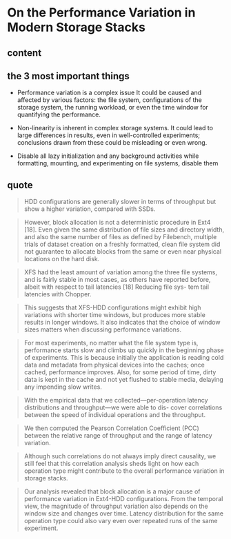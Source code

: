 # On the Performance Variation in Modern Storage Stacks

## content

## the 3 most important things

* Performance variation is a complex issue
It could be caused and affected by various factors: the file system,
configurations of the storage system, the running workload,
or even the time window for quantifying the performance.

* Non-linearity is inherent in complex storage systems.
It could lead to large differences in results, even in well-controlled
experiments; conclusions drawn from these could be misleading or even wrong.

* Disable all lazy initialization and any background activities
while formatting, mounting, and experimenting on file systems, disable them

## quote
>HDD configurations are generally slower in terms of throughput but show
a higher variation, compared with SSDs.

>However, block allocation is not a deterministic procedure in Ext4 [18].
Even given the same distribution of file sizes and directory width,
and also the same number of files as defined by Filebench,
multiple trials of dataset creation on a freshly formatted,
clean file system did not guarantee to allocate blocks from
the same or even near physical locations on the hard disk.

>XFS had the least amount of variation among the three file systems,
and is fairly stable in most cases, as others have reported before,
albeit with respect to tail latencies [18]
Reducing file sys- tem tail latencies with Chopper.

>This suggests that XFS-HDD configurations might exhibit high variations
with shorter time windows, but produces more stable results in longer
windows. It also indicates that the choice of window sizes matters
when discussing performance variations.

>For most experiments, no matter what the file system type is,
performance starts slow and climbs up quickly in the beginning
phase of experiments. This is because initially the application
is reading cold data and metadata from physical devices into the caches;
once cached, performance improves.  Also, for some period of time,
dirty data is kept in the cache and not yet flushed to stable media,
delaying any impending slow writes.

>With the empirical data that we collected—per-operation latency
distributions and throughput—we were able to dis- cover correlations
between the speed of individual operations and the throughput.

>We then computed the Pearson Correlation Coefficient (PCC) between
the relative range of throughput and the range of latency variation.

>Although such correlations do not always imply direct causality,
we still feel that this correlation analysis sheds light on how
each operation type might contribute to the overall performance
variation in storage stacks.

>Our analysis revealed that block allocation is a major cause of
performance variation in Ext4-HDD configurations. From the temporal
view, the magnitude of throughput variation also depends on the
window size and changes over time. Latency distribution for
the same operation type could also vary even over repeated
runs of the same experiment.


